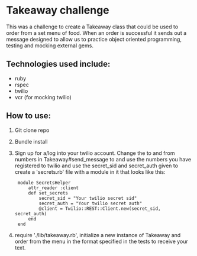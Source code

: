 Takeaway challenge
=======

This was a challenge to create a Takeaway class that could be used to order from a set menu of food. When an order is successful it sends out a message designed to allow us to practice object oriented programming, testing and mocking external gems.

Technologies used include:
-----------------------
  - ruby
  - rspec
  - twilio
  - vcr (for mocking twilio)

How to use: 
-------------
1. Git clone repo
2. Bundle install
4. Sign up for a/log into your twilio account. Change the to and from numbers in Takeaway#send_message to and use the numbers you have registered to twilio and use the secret_sid and secret_auth given to create a 'secrets.rb' file with a module in it that looks like this:
    
        module SecretsHelper
            attr_reader :client
            def set_secrets
                secret_sid = "Your twilio secret sid"
                secret_auth = "Your twilio secret auth"
                @client = Twilio::REST::Client.new(secret_sid, secret_auth)
            end
        end

4. require './lib/takeaway.rb', initialize a new instance of Takeaway and order from the menu in the format specified in the tests to receive your text.